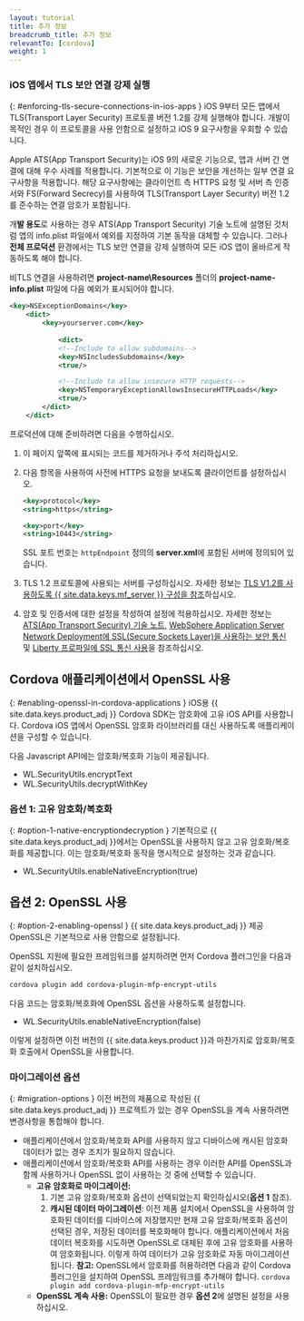 ```yaml
---
layout: tutorial
title: 추가 정보
breadcrumb_title: 추가 정보
relevantTo: [cordova]
weight: 1
---
```

<!-- NLS_CHARSET=UTF-8 -->
### iOS 앱에서 TLS 보안 연결 강제 실행
{: #enforcing-tls-secure-connections-in-ios-apps }
iOS 9부터 모든 앱에서 TLS(Transport Layer Security) 프로토콜 버전 1.2를 강제 실행해야 합니다. 개발이 목적인 경우 이 프로토콜을 사용 안함으로 설정하고 iOS 9 요구사항을 우회할 수 있습니다. 

Apple ATS(App Transport Security)는 iOS 9의 새로운 기능으로, 앱과 서버 간 연결에 대해 우수 사례를 적용합니다. 기본적으로 이 기능은 보안을 개선하는 일부 연결 요구사항을 적용합니다. 해당 요구사항에는 클라이언트 측 HTTPS 요청 및 서버 측 인증서와 FS(Forward Secrecy)를 사용하여 TLS(Transport Layer Security) 버전 1.2를 준수하는 연결 암호가 포함됩니다. 

개**발 용도**로 사용하는 경우 ATS(App Transport Security) 기술 노트에 설명된 것처럼 앱의 info.plist 파일에서 예외를 지정하여 기본 동작을 대체할 수 있습니다. 그러나 **전체 프로덕션** 환경에서는 TLS 보안 연결을 강제 실행하여 모든 iOS 앱이 올바르게 작동하도록 해야 합니다. 

비TLS 연결을 사용하려면 **project-name\Resources** 폴더의 **project-name-info.plist** 파일에 다음 예외가 표시되어야 합니다. 

```xml
<key>NSExceptionDomains</key>
    <dict>
        <key>yourserver.com</key>
    
            <dict>
            <!--Include to allow subdomains-->
            <key>NSIncludesSubdomains</key>
            <true/>

            <!--Include to allow insecure HTTP requests-->
            <key>NSTemporaryExceptionAllowsInsecureHTTPLoads</key>
            <true/>
        </dict>
    </dict>
```

프로덕션에 대해 준비하려면 다음을 수행하십시오. 

1. 이 페이지 앞쪽에 표시되는 코드를 제거하거나 주석 처리하십시오.   
2. 다음 항목을 사용하여 사전에 HTTPS 요청을 보내도록 클라이언트를 설정하십시오.   

   ```xml
   <key>protocol</key>
   <string>https</string>

   <key>port</key>
   <string>10443</string>
   ```
   
   SSL 포트 번호는 `httpEndpoint` 정의의 **server.xml**에 포함된 서버에 정의되어 있습니다. 
    
3. TLS 1.2 프로토콜에 사용되는 서버를 구성하십시오. 자세한 정보는 [TLS V1.2를 사용하도록 {{ site.data.keys.mf_server }} 구성을 참조](http://www-01.ibm.com/support/docview.wss?uid=swg21965659)하십시오. 
4. 암호 및 인증서에 대한 설정을 작성하여 설정에 적용하십시오. 자세한 정보는 [ATS(App Transport Security) 기술 노트](https://developer.apple.com/library/prerelease/ios/technotes/App-Transport-Security-Technote/), [WebSphere Application Server Network Deployment에 SSL(Secure Sockets Layer)을 사용하는 보안 통신](http://www-01.ibm.com/support/knowledgecenter/SSAW57_8.5.5/com.ibm.websphere.nd.doc/ae/csec_sslsecurecom.html?cp=SSAW57_8.5.5%2F1-8-2-33-4-0&lang=en) 및 [Liberty 프로파일에 SSL 통신 사용](http://www-01.ibm.com/support/knowledgecenter/SSAW57_8.5.5/com.ibm.websphere.wlp.nd.doc/ae/twlp_sec_ssl.html?cp=SSAW57_8.5.5%2F1-3-11-0-4-1-0)을 참조하십시오. 

## Cordova 애플리케이션에서 OpenSSL 사용
{: #enabling-openssl-in-cordova-applications }
iOS용 {{ site.data.keys.product_adj }} Cordova SDK는 암호화에 고유 iOS API를 사용합니다. Cordova iOS 앱에서 OpenSSL 암호화 라이브러리를 대신 사용하도록 애플리케이션을 구성할 수 있습니다. 

다음 Javascript API에는 암호화/복호화 기능이 제공됩니다. 

* WL.SecurityUtils.encryptText
* WL.SecurityUtils.decryptWithKey

### 옵션 1: 고유 암호화/복호화
{: #option-1-native-encryptiondecryption }
기본적으로 {{ site.data.keys.product_adj }}에서는 OpenSSL을 사용하지 않고 고유 암호화/복호화를 제공합니다. 이는 암호화/복호화 동작을 명시적으로 설정하는 것과 같습니다. 

* WL.SecurityUtils.enableNativeEncryption(true)

## 옵션 2: OpenSSL 사용
{: #option-2-enabling-openssl }
{{ site.data.keys.product_adj }} 제공 OpenSSL은 기본적으로 사용 안함으로 설정됩니다. 

OpenSSL 지원에 필요한 프레임워크를 설치하려면 먼저 Cordova 플러그인을 다음과 같이 설치하십시오. 

```bash
cordova plugin add cordova-plugin-mfp-encrypt-utils
```

다음 코드는 암호화/복호화에 OpenSSL 옵션을 사용하도록 설정합니다. 

* WL.SecurityUtils.enableNativeEncryption(false)

이렇게 설정하면 이전 버전의 {{ site.data.keys.product }}과 마찬가지로 암호화/복호화 호출에서 OpenSSL을 사용합니다. 

### 마이그레이션 옵션
{: #migration-options }
이전 버전의 제품으로 작성된 {{ site.data.keys.product_adj }} 프로젝트가 있는 경우 OpenSSL을 계속 사용하려면 변경사항을 통합해야 합니다. 

* 애플리케이션에서 암호화/복호화 API를 사용하지 않고 디바이스에 캐시된 암호화 데이터가 없는 경우 조치가 필요하지 않습니다. 
* 애플리케이션에서 암호화/복호화 API를 사용하는 경우 이러한 API를 OpenSSL과 함께 사용하거나 OpenSSL 없이 사용하는 것 중에 선택할 수 있습니다. 
    - **고유 암호화로 마이그레이션:**
        1. 기본 고유 암호화/복호화 옵션이 선택되었는지 확인하십시오(**옵션 1** 참조). 
        2. **캐시된 데이터 마이그레이션**: 이전 제품 설치에서 OpenSSL을 사용하여 암호화된 데이터를 디바이스에 저장했지만 현재 고유 암호화/복호화 옵션이 선택된 경우, 저장된 데이터를 복호화해야 합니다. 애플리케이션에서 처음 데이터 복호화를 시도하면 OpenSSL로 대체된 후에 고유 암호화를 사용하여 암호화됩니다. 이렇게 하여 데이터가 고유 암호화로 자동 마이그레이션됩니다.
        **참고:** OpenSSL에서 암호화를 허용하려면 다음과 같이 Cordova 플러그인을 설치하여 OpenSSL 프레임워크를 추가해야 합니다. `cordova plugin add cordova-plugin-mfp-encrypt-utils`
    - **OpenSSL 계속 사용:** OpenSSL이 필요한 경우 **옵션 2**에 설명된 설정을 사용하십시오. 
